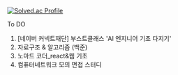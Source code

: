 [![Solved.ac Profile](http://mazassumnida.wtf/api/v2/generate_badge?boj=forwarder1121)](https://solved.ac/forwarder1121/)


To DO
1. [네이버 커넥트재단] 부스트클래스 'AI 엔지니어 기초 다지기'
2. 자료구조 & 알고리즘 (백준)
3. 노마드 코더_react&웹 기초
4. 컴퓨터네트워크 모의 면접 스터디
